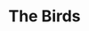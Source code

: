 ---
pid: pt157
title: The Birds
location_transcription: FDR Park
coordinates: "[-75.184037021149, 39.901979146009]"
zipcode: '19125'
gen_neighborhood: River Wards
neighborhood: Fishtown,Kensington
outside_phl: 
age: '36'
age_range: 30-39
instagram: 
image_file_name: pt_157.jpg
proposal_transcription: 
topic: Animals
topic_summary: '0'
type: Other No Form
keywords_other: 
credit: 
image_labels: 
twitter: 
facebook: 
permalink: "/monuments/pt157/"
layout: item-page
---